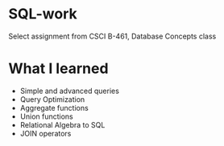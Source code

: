 # SQL-work
Select assignment from CSCI B-461, Database Concepts class

# What I learned 
- Simple and advanced queries 
- Query Optimization 
- Aggregate functions 
- Union functions
- Relational Algebra to SQL
- JOIN operators
